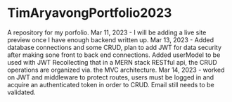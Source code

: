# TimAryavongPortfolio2023
A repository for my porfolio.
Mar 11, 2023 - I will be adding a live site preview once I have enough backend written up.
Mar 13, 2023 - Added database connections and some CRUD, plan to add JWT for data security after making sone front to back end connections. 
Added userModel to be used with JWT
Recollecting that in a MERN stack RESTful api, the CRUD operations are organized via. the MVC architecture.
Mar 14, 2023 - worked on JWT and middleware to protect routes, users must be logged in and acquire an authenticated token in order to CRUD. Email still needs to be validated.